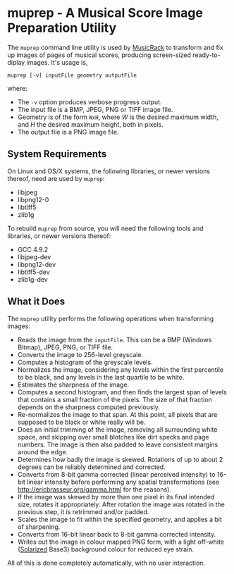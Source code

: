 # muprep - A Musical Score Image Preparation Utility

The `muprep` command line utility is used by [MusicRack](../README.md) to
transform and fix up images of pages of musical scores, producing screen-sized
ready-to-diplay images. It's usage is,

    muprep [-v] inputFile geometry outputFile

where:

* The `-v` option produces verbose progress output.
* The input file is a BMP, JPEG, PNG or TIFF image file.
* Geometry is of the form `WxH`, where _W_ is the desired maximum width, and
  _H_ the desired maximum height, both in pixels.
* The output file is a PNG image file.

## System Requirements

On Linux and OS/X systems, the following libraries, or newer versions thereof,
need are used by `muprep`:

* libjpeg
* libpng12-0
* libtiff5
* zlib1g

To rebuild `muprep` from source, you will need the following tools and
libraries, or newer versions thereof:

* GCC 4.9.2
* libjpeg-dev
* libpng12-dev
* libtiff5-dev
* zlib1g-dev

## What it Does

The `muprep` utility performs the following operations when transforming
images:

* Reads the image from the `inputFile`. This can be a BMP (Windows Bitmap),
  JPEG, PNG, or TIFF file.
* Converts the image to 256-level greyscale.
* Computes a histogram of the greyscale levels.
* Normalizes the image, considering any levels within the first percentile to
  be black, and any levels in the last quartile to be white.
* Estimates the sharpness of the image.
* Computes a second histogram, and then finds the largest span of levels that
  contains a small fraction of the pixels. The size of that fraction depends on
  the sharpness computed previously.
* Re-normalizes the image to that span. At this point, all pixels that are
  supposed to be black or white really will be.
* Does an initial trimming of the image, removing all surrounding white space,
  and skipping over small blotches like dirt specks and page numbers. The image
  is then also padded to leave consistent margins around the edge.
* Determines how badly the image is skewed. Rotations of up to about 2 degrees
  can be reliably determined and corrected.
* Converts from 8-bit gamma corrected (linear perceived intensity) to 16-bit
  linear intensity before performing any spatial transformations (see
  <http://ericbrasseur.org/gamma.html> for the reasons).
* If the image was skewed by more than one pixel in its final intended size,
  rotates it appropriately. After rotation the image was rotated in the
  previous step, it is retrimmed and/or padded.
* Scales the image to fit within the specified geometry, and applies a bit of
  sharpening.
* Converts from 16-bit linear back to 8-bit gamma corrected intensity.
* Writes out the image in colour mapped PNG form, with a light off-white
  ([Solarized](https://ethanschoonover.com/solarized/) Base3) background colour
  for reduced eye strain.

All of this is done completely automatically, with no user interaction.
